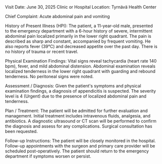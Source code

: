  Visit Date: June 30, 2025
Clinic or Hospital Location: Tyrnävä Health Center

Chief Complaint: Acute abdominal pain and vomiting

History of Present Illness (HPI): The patient, a 11-year-old male, presented to the emergency department with a 6-hour history of severe, intermittent abdominal pain localized primarily in the lower right quadrant. The pain is described as sharp and constant, accompanied by frequent vomiting. He also reports fever (39°C) and decreased appetite over the past day. There is no history of trauma or recent travel.

Physical Examination Findings: Vital signs reveal tachycardia (heart rate 140 bpm), fever, and mild abdominal distension. Abdominal examination reveals localized tenderness in the lower right quadrant with guarding and rebound tenderness. No peritoneal signs were noted.

Assessment / Diagnosis: Given the patient's symptoms and physical examination findings, a diagnosis of appendicitis is suspected. The severity level is 4 (Urgent) due to the presence of localized abdominal pain and tenderness.

Plan / Treatment: The patient will be admitted for further evaluation and management. Initial treatment includes intravenous fluids, analgesia, and antibiotics. A diagnostic ultrasound or CT scan will be performed to confirm the diagnosis and assess for any complications. Surgical consultation has been requested.

Follow-up Instructions: The patient will be closely monitored in the hospital. Follow-up appointments with the surgeon and primary care provider will be scheduled post-operatively. The patient should return to the emergency department if symptoms worsen or persist.